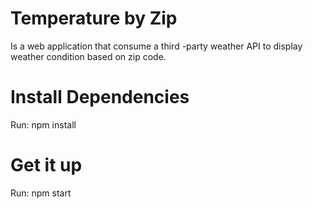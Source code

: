 # Temperature by Zip

Is a web application that consume a third -party weather API to display weather condition based on zip code.

# Install Dependencies

Run: npm install

# Get it up

Run: npm start


